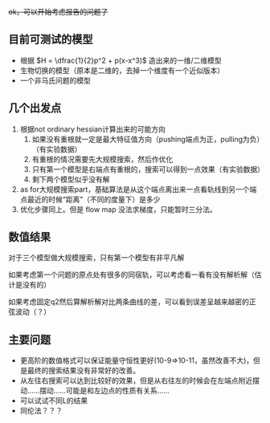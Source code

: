<del>ok，可以开始考虑报告的问题了</del>

## 目前可测试的模型

- 根据 $H = \dfrac{1}{2}p^2 + p(x-x^3)$ 造出来的一维/二维模型
- 生物切换的模型（原本是二维的，去掉一个维度有一个近似版本）
- 一个非马氏问题的模型

## 几个出发点

1. 根据not ordinary hessian计算出来的可能方向
   1. 如果没有重根就一定是最大特征值方向（pushing端点为正，pulling为负）（有实验数据）
   2. 有重根的情况需要先大规模搜索，然后作优化
   3. 只有第一个模型是右端点有重根的，搜索可以得到一点效果（有实验数据）
   4. 剩下两个模型似乎没有解
2. as for大规模搜索part，基础算法是从这个端点离出来一点看轨线到另一个端点最近的时候“距离”（不同的度量下）是多少
3. 优化步骤同上。但是 flow map 没法求梯度，只能暂时三分法。

## 数值结果

对于三个模型做大规模搜索，只有第一个模型有非平凡解

如果考虑第一个问题的原点处有很多的同宿轨，可以考虑看一看有没有解析解（估计是没有的）

如果考虑固定q2然后算解析解对比两条曲线的差，可以看到误差呈越来越密的正弦波动（？）

## 主要问题

- 更高阶的数值格式可以保证能量守恒性更好(10-9=>10-11，虽然改善不大)，但是最终的搜索结果没有非常好的改善。
- 从左往右搜索可以达到比较好的效果，但是从右往左的时候会在左端点附近摆动……摆动……可能是和左边点的性质有关系……
- 可以试试不同L的结果
- 同伦法？？？